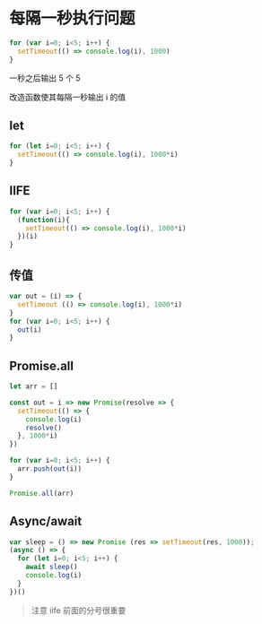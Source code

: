 # 每隔一秒执行问题

```js
for (var i=0; i<5; i++) {
  setTimeout(() => console.log(i), 1000)
}
```

一秒之后输出 5 个 5

改造函数使其每隔一秒输出 i 的值

## let

```js
for (let i=0; i<5; i++) {
  setTimeout(() => console.log(i), 1000*i)
}
```

## IIFE

```js
for (var i=0; i<5; i++) {
  (function(i){
    setTimeout(() => console.log(i), 1000*i)
  })(i)
}
```

## 传值

```js
var out = (i) => {
  setTimeout (() => console.log(i), 1000*i)
}
for (var i=0; i<5; i++) {
  out(i)
}
```

## Promise.all

```js
let arr = []

const out = i => new Promise(resolve => {
  setTimeout(() => {
    console.log(i)
    resolve()
  }, 1000*i)
})

for (var i=0; i<5; i++) {
  arr.push(out(i))
}

Promise.all(arr)
```

## Async/await

```js
var sleep = () => new Promise (res => setTimeout(res, 1000));
(async () => {
  for (let i=0; i<5; i++) {
    await sleep()
    console.log(i)
  }
})()
```

> 注意 iife 前面的分号很重要

